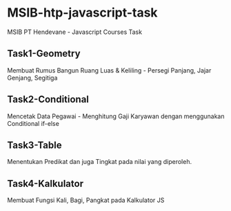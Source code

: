 # MSIB-htp-javascript-task
MSIB PT Hendevane - Javascript Courses Task

## Task1-Geometry
Membuat Rumus Bangun Ruang Luas & Keliling - Persegi Panjang, Jajar Genjang, Segitiga

## Task2-Conditional
Mencetak Data Pegawai - Menghitung Gaji Karyawan dengan menggunakan Conditional if-else

## Task3-Table
Menentukan Predikat dan juga Tingkat pada nilai yang diperoleh.

## Task4-Kalkulator
Membuat Fungsi Kali, Bagi, Pangkat pada Kalkulator JS
